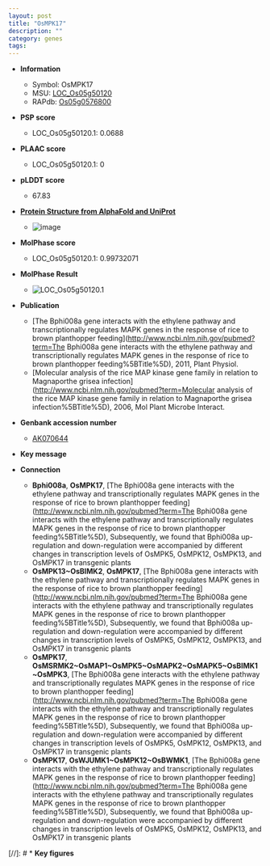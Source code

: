 ```yaml
---
layout: post
title: "OsMPK17"
description: ""
category: genes
tags: 
---
```


* **Information**  
    + Symbol: OsMPK17  
    + MSU: [LOC_Os05g50120](http://rice.plantbiology.msu.edu/cgi-bin/ORF_infopage.cgi?orf=LOC_Os05g50120)  
    + RAPdb: [Os05g0576800](http://rapdb.dna.affrc.go.jp/viewer/gbrowse_details/irgsp1?name=Os05g0576800)  

* **PSP score**  
    + LOC_Os05g50120.1: 0.0688 

* **PLAAC score**  
    + LOC_Os05g50120.1: 0 

* **pLDDT score**
    + 67.83

* **[Protein Structure from AlphaFold and UniProt](https://www.uniprot.org/uniprotkb/Q6L5F7/entry#structure)**
    + ![image](https://ricepsp.github.io/images/Q6/AF-Q6L5F7-F1.png)

* **MolPhase score**
    + LOC_Os05g50120.1: 0.99732071

* **MolPhase Result**
    + ![LOC_Os05g50120.1](https://304243504.github.io/Pictures/LOC_Os05g/LOC_Os05g50120.1.png)

* **Publication**  
    + [The Bphi008a gene interacts with the ethylene pathway and transcriptionally regulates MAPK genes in the response of rice to brown planthopper feeding](http://www.ncbi.nlm.nih.gov/pubmed?term=The Bphi008a gene interacts with the ethylene pathway and transcriptionally regulates MAPK genes in the response of rice to brown planthopper feeding%5BTitle%5D), 2011, Plant Physiol.
    + [Molecular analysis of the rice MAP kinase gene family in relation to Magnaporthe grisea infection](http://www.ncbi.nlm.nih.gov/pubmed?term=Molecular analysis of the rice MAP kinase gene family in relation to Magnaporthe grisea infection%5BTitle%5D), 2006, Mol Plant Microbe Interact.

* **Genbank accession number**  
    + [AK070644](http://www.ncbi.nlm.nih.gov/nuccore/AK070644)

* **Key message**  

* **Connection**  
    + __Bphi008a__, __OsMPK17__, [The Bphi008a gene interacts with the ethylene pathway and transcriptionally regulates MAPK genes in the response of rice to brown planthopper feeding](http://www.ncbi.nlm.nih.gov/pubmed?term=The Bphi008a gene interacts with the ethylene pathway and transcriptionally regulates MAPK genes in the response of rice to brown planthopper feeding%5BTitle%5D), Subsequently, we found that Bphi008a up-regulation and down-regulation were accompanied by different changes in transcription levels of OsMPK5, OsMPK12, OsMPK13, and OsMPK17 in transgenic plants
    + __OsMPK13~OsBIMK2__, __OsMPK17__, [The Bphi008a gene interacts with the ethylene pathway and transcriptionally regulates MAPK genes in the response of rice to brown planthopper feeding](http://www.ncbi.nlm.nih.gov/pubmed?term=The Bphi008a gene interacts with the ethylene pathway and transcriptionally regulates MAPK genes in the response of rice to brown planthopper feeding%5BTitle%5D), Subsequently, we found that Bphi008a up-regulation and down-regulation were accompanied by different changes in transcription levels of OsMPK5, OsMPK12, OsMPK13, and OsMPK17 in transgenic plants
    + __OsMPK17__, __OsMSRMK2~OsMAP1~OsMPK5~OsMAPK2~OsMAPK5~OsBIMK1~OsMPK3__, [The Bphi008a gene interacts with the ethylene pathway and transcriptionally regulates MAPK genes in the response of rice to brown planthopper feeding](http://www.ncbi.nlm.nih.gov/pubmed?term=The Bphi008a gene interacts with the ethylene pathway and transcriptionally regulates MAPK genes in the response of rice to brown planthopper feeding%5BTitle%5D), Subsequently, we found that Bphi008a up-regulation and down-regulation were accompanied by different changes in transcription levels of OsMPK5, OsMPK12, OsMPK13, and OsMPK17 in transgenic plants
    + __OsMPK17__, __OsWJUMK1~OsMPK12~OsBWMK1__, [The Bphi008a gene interacts with the ethylene pathway and transcriptionally regulates MAPK genes in the response of rice to brown planthopper feeding](http://www.ncbi.nlm.nih.gov/pubmed?term=The Bphi008a gene interacts with the ethylene pathway and transcriptionally regulates MAPK genes in the response of rice to brown planthopper feeding%5BTitle%5D), Subsequently, we found that Bphi008a up-regulation and down-regulation were accompanied by different changes in transcription levels of OsMPK5, OsMPK12, OsMPK13, and OsMPK17 in transgenic plants

[//]: # * **Key figures**  


